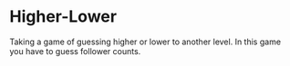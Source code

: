 # Higher-Lower
Taking a game of guessing higher or lower to another level. In this game you have to guess follower counts.
